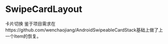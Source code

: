# SwipeCardLayout
卡片切换
鉴于项目需求在https://github.com/wenchaojiang/AndroidSwipeableCardStack基础上做了上一个Item的恢复。
